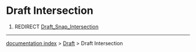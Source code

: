 # Draft Intersection
1.  REDIRECT [Draft\_Snap\_Intersection](Draft_Snap_Intersection.md)

---
[documentation index](../README.md) > [Draft](Draft_Workbench.md) > Draft Intersection
